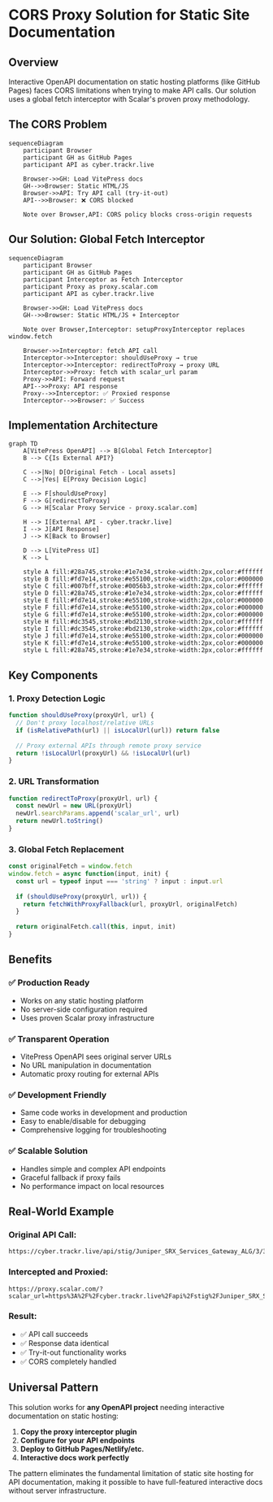# CORS Proxy Solution for Static Site Documentation

## Overview

Interactive OpenAPI documentation on static hosting platforms (like GitHub Pages) faces CORS limitations when trying to make API calls. Our solution uses a global fetch interceptor with Scalar's proven proxy methodology.

## The CORS Problem

```mermaid
sequenceDiagram
    participant Browser
    participant GH as GitHub Pages
    participant API as cyber.trackr.live
    
    Browser->>GH: Load VitePress docs
    GH-->>Browser: Static HTML/JS
    Browser->>API: Try API call (try-it-out)
    API-->>Browser: ❌ CORS blocked
    
    Note over Browser,API: CORS policy blocks cross-origin requests
```

## Our Solution: Global Fetch Interceptor

```mermaid
sequenceDiagram
    participant Browser
    participant GH as GitHub Pages
    participant Interceptor as Fetch Interceptor
    participant Proxy as proxy.scalar.com
    participant API as cyber.trackr.live
    
    Browser->>GH: Load VitePress docs
    GH-->>Browser: Static HTML/JS + Interceptor
    
    Note over Browser,Interceptor: setupProxyInterceptor replaces window.fetch
    
    Browser->>Interceptor: fetch API call
    Interceptor->>Interceptor: shouldUseProxy → true
    Interceptor->>Interceptor: redirectToProxy → proxy URL
    Interceptor->>Proxy: fetch with scalar_url param
    Proxy->>API: Forward request
    API-->>Proxy: API response
    Proxy-->>Interceptor: ✅ Proxied response
    Interceptor-->>Browser: ✅ Success
```

## Implementation Architecture

```mermaid
graph TD
    A[VitePress OpenAPI] --> B[Global Fetch Interceptor]
    B --> C{Is External API?}
    
    C -->|No| D[Original Fetch - Local assets]
    C -->|Yes| E[Proxy Decision Logic]
    
    E --> F[shouldUseProxy]
    F --> G[redirectToProxy]
    G --> H[Scalar Proxy Service - proxy.scalar.com]
    
    H --> I[External API - cyber.trackr.live]
    I --> J[API Response]
    J --> K[Back to Browser]
    
    D --> L[VitePress UI]
    K --> L
    
    style A fill:#28a745,stroke:#1e7e34,stroke-width:2px,color:#ffffff
    style B fill:#fd7e14,stroke:#e55100,stroke-width:2px,color:#000000
    style C fill:#007bff,stroke:#0056b3,stroke-width:2px,color:#ffffff
    style D fill:#28a745,stroke:#1e7e34,stroke-width:2px,color:#ffffff
    style E fill:#fd7e14,stroke:#e55100,stroke-width:2px,color:#000000
    style F fill:#fd7e14,stroke:#e55100,stroke-width:2px,color:#000000
    style G fill:#fd7e14,stroke:#e55100,stroke-width:2px,color:#000000
    style H fill:#dc3545,stroke:#bd2130,stroke-width:2px,color:#ffffff
    style I fill:#dc3545,stroke:#bd2130,stroke-width:2px,color:#ffffff
    style J fill:#fd7e14,stroke:#e55100,stroke-width:2px,color:#000000
    style K fill:#fd7e14,stroke:#e55100,stroke-width:2px,color:#000000
    style L fill:#28a745,stroke:#1e7e34,stroke-width:2px,color:#ffffff
```

## Key Components

### 1. Proxy Detection Logic
```javascript
function shouldUseProxy(proxyUrl, url) {
  // Don't proxy localhost/relative URLs
  if (isRelativePath(url) || isLocalUrl(url)) return false
  
  // Proxy external APIs through remote proxy service
  return !isLocalUrl(proxyUrl) && !isLocalUrl(url)
}
```

### 2. URL Transformation  
```javascript
function redirectToProxy(proxyUrl, url) {
  const newUrl = new URL(proxyUrl)
  newUrl.searchParams.append('scalar_url', url)
  return newUrl.toString()
}
```

### 3. Global Fetch Replacement
```javascript
const originalFetch = window.fetch
window.fetch = async function(input, init) {
  const url = typeof input === 'string' ? input : input.url
  
  if (shouldUseProxy(proxyUrl, url)) {
    return fetchWithProxyFallback(url, proxyUrl, originalFetch)
  }
  
  return originalFetch.call(this, input, init)
}
```

## Benefits

### ✅ **Production Ready**
- Works on any static hosting platform
- No server-side configuration required
- Uses proven Scalar proxy infrastructure

### ✅ **Transparent Operation**
- VitePress OpenAPI sees original server URLs
- No URL manipulation in documentation  
- Automatic proxy routing for external APIs

### ✅ **Development Friendly**
- Same code works in development and production
- Easy to enable/disable for debugging
- Comprehensive logging for troubleshooting

### ✅ **Scalable Solution**
- Handles simple and complex API endpoints
- Graceful fallback if proxy fails
- No performance impact on local resources

## Real-World Example

### Original API Call:
```
https://cyber.trackr.live/api/stig/Juniper_SRX_Services_Gateway_ALG/3/3
```

### Intercepted and Proxied:
```
https://proxy.scalar.com/?scalar_url=https%3A%2F%2Fcyber.trackr.live%2Fapi%2Fstig%2FJuniper_SRX_Services_Gateway_ALG%2F3%2F3
```

### Result:
- ✅ API call succeeds  
- ✅ Response data identical
- ✅ Try-it-out functionality works
- ✅ CORS completely handled

## Universal Pattern

This solution works for **any OpenAPI project** needing interactive documentation on static hosting:

1. **Copy the proxy interceptor plugin**
2. **Configure for your API endpoints**  
3. **Deploy to GitHub Pages/Netlify/etc.**
4. **Interactive docs work perfectly**

The pattern eliminates the fundamental limitation of static site hosting for API documentation, making it possible to have full-featured interactive docs without server infrastructure.